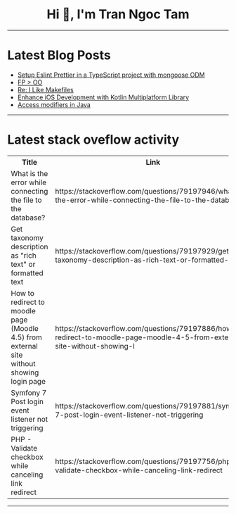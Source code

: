 <h1 align="center">Hi 👋, I'm Tran Ngoc Tam</h1>

---

# Latest Blog Posts 
<!-- BLOG-POST-LIST:START -->
- [Setup Eslint Prettier in a TypeScript project with mongoose ODM](https://dev.to/rashedul_islam_rajj/setup-eslint-prettier-in-a-typescript-project-with-mongoose-odm-3j78)
- [FP &gt; OO](https://dev.to/john_mitchell_4185d0dd9ed/fp-oo-2hej)
- [Re: I Like Makefiles](https://dev.to/john_mitchell_4185d0dd9ed/re-i-like-makefiles-5h76)
- [Enhance iOS Development with Kotlin Multiplatform Library](https://dev.to/arsenikavalchuk/enhance-ios-development-with-kotlin-multiplatform-library-1h02)
- [Access modifiers in Java](https://dev.to/devmercy/access-modifiers-in-java-383e)
<!-- BLOG-POST-LIST:END -->

---

# Latest stack oveflow activity
<table>
  <tr><th>Title</th><th>Link</th></tr>
  <!-- STACKOVERFLOW:START --><tr><td>What is the error while connecting the file to the database?</td><td>https://stackoverflow.com/questions/79197946/what-is-the-error-while-connecting-the-file-to-the-database</td></tr><tr><td>Get taxonomy description as &quot;rich text&quot; or formatted text</td><td>https://stackoverflow.com/questions/79197929/get-taxonomy-description-as-rich-text-or-formatted-text</td></tr><tr><td>How to redirect to moodle page &lpar;Moodle 4.5&rpar; from external site without showing login page</td><td>https://stackoverflow.com/questions/79197886/how-to-redirect-to-moodle-page-moodle-4-5-from-external-site-without-showing-l</td></tr><tr><td>Symfony 7 Post login event listener not triggering</td><td>https://stackoverflow.com/questions/79197881/symfony-7-post-login-event-listener-not-triggering</td></tr><tr><td>PHP - Validate checkbox while canceling link redirect</td><td>https://stackoverflow.com/questions/79197756/php-validate-checkbox-while-canceling-link-redirect</td></tr><!-- STACKOVERFLOW:END -->
</table>

---


